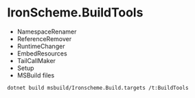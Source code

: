 # IronScheme.BuildTools

* NamespaceRenamer
* ReferenceRemover
* RuntimeChanger
* EmbedResources
* TailCallMaker
* Setup
* MSBuild files

`dotnet build msbuild/Ironscheme.Build.targets /t:BuildTools` 
